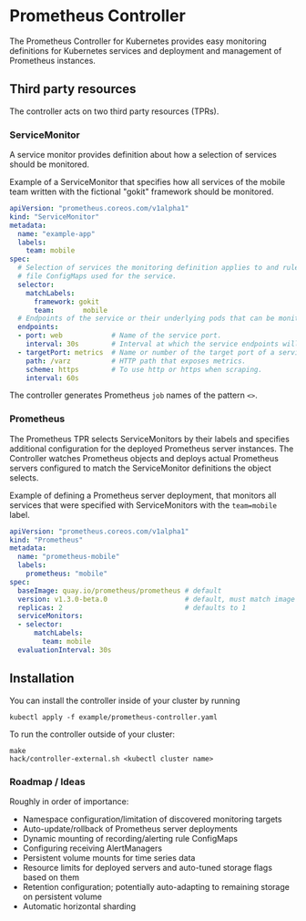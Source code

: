 # Prometheus Controller

The Prometheus Controller for Kubernetes provides easy monitoring definitions
for Kubernetes services and deployment and management of Prometheus instances.

## Third party resources

The controller acts on two third party resources (TPRs).

### ServiceMonitor

A service monitor provides definition about how a selection of services
should be monitored.

Example of a ServiceMonitor that specifies how all services of the mobile team
written with the fictional "gokit" framework should be monitored.

```yaml
apiVersion: "prometheus.coreos.com/v1alpha1"
kind: "ServiceMonitor"
metadata:
  name: "example-app"
  labels:
    team: mobile
spec:
  # Selection of services the monitoring definition applies to and rule
  # file ConfigMaps used for the service.
  selector:
    matchLabels:
      framework: gokit
      team:       mobile
  # Endpoints of the service or their underlying pods that can be monitored.
  endpoints:
  - port: web            # Name of the service port.
    interval: 30s        # Interval at which the service endpoints will be scraped.
  - targetPort: metrics  # Name or number of the target port of a service endpoint.
    path: /varz          # HTTP path that exposes metrics.
    scheme: https        # To use http or https when scraping. 
    interval: 60s
```

The controller generates Prometheus `job` names of the pattern `<>`.

### Prometheus

The Prometheus TPR selects ServiceMonitors by their labels and specifies additional
configuration for the deployed Prometheus server instances.
The Controller watches Prometheus objects and deploys actual Prometheus servers
configured to match the ServiceMonitor definitions the object selects.

Example of defining a Prometheus server deployment, that monitors all services that
were specified with ServiceMonitors with the `team=mobile` label.

```yaml
apiVersion: "prometheus.coreos.com/v1alpha1"
kind: "Prometheus"
metadata:
  name: "prometheus-mobile"
  labels:
    prometheus: "mobile"
spec:
  baseImage: quay.io/prometheus/prometheus # default
  version: v1.3.0-beta.0                   # default, must match image tag
  replicas: 2                              # defaults to 1
  serviceMonitors:
  - selector:
      matchLabels:
        team: mobile
  evaluationInterval: 30s
```

## Installation

You can install the controller inside of your cluster by running

```
kubectl apply -f example/prometheus-controller.yaml
```

To run the controller outside of your cluster:

```
make
hack/controller-external.sh <kubectl cluster name>
```

### Roadmap / Ideas

Roughly in order of importance:

* Namespace configuration/limitation of discovered monitoring targets
* Auto-update/rollback of Prometheus server deployments
* Dynamic mounting of recording/alerting rule ConfigMaps
* Configuring receiving AlertManagers 
* Persistent volume mounts for time series data
* Resource limits for deployed servers and auto-tuned storage flags based on them
* Retention configuration; potentially auto-adapting to remaining storage on persistent volume
* Automatic horizontal sharding